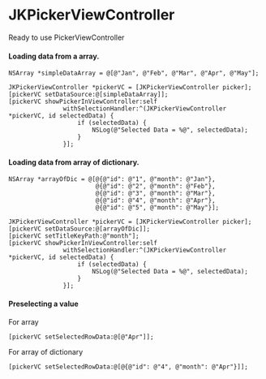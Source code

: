JKPickerViewController
======================

Ready to use PickerViewController

#### Loading data from a array.

    NSArray *simpleDataArray = @[@"Jan", @"Feb", @"Mar", @"Apr", @"May"];
    
    JKPickerViewController *pickerVC = [JKPickerViewController picker];
    [pickerVC setDataSource:@[simpleDataArray]];
    [pickerVC showPickerInViewController:self
                   withSelectionHandler:^(JKPickerViewController *pickerVC, id selectedData) {
                       if (selectedData) {
                           NSLog(@"Selected Data = %@", selectedData);
                       }
                   }];


#### Loading data from array of dictionary.

    NSArray *arrayOfDic = @[@{@"id": @"1", @"month": @"Jan"},
                            @{@"id": @"2", @"month": @"Feb"},
                            @{@"id": @"3", @"month": @"Mar"},
                            @{@"id": @"4", @"month": @"Apr"},
                            @{@"id": @"5", @"month": @"May"}];
    
    JKPickerViewController *pickerVC = [JKPickerViewController picker];
    [pickerVC setDataSource:@[arrayOfDic]];
    [pickerVC setTitleKeyPath:@"month"];
    [pickerVC showPickerInViewController:self
                   withSelectionHandler:^(JKPickerViewController *pickerVC, id selectedData) {
                       if (selectedData) {
                           NSLog(@"Selected Data = %@", selectedData);
                       }
                   }];

#### Preselecting a value
For array

    [pickerVC setSelectedRowData:@[@"Apr"]];

For array of dictionary

    [pickerVC setSelectedRowData:@[@{@"id": @"4", @"month": @"Apr"}]];
